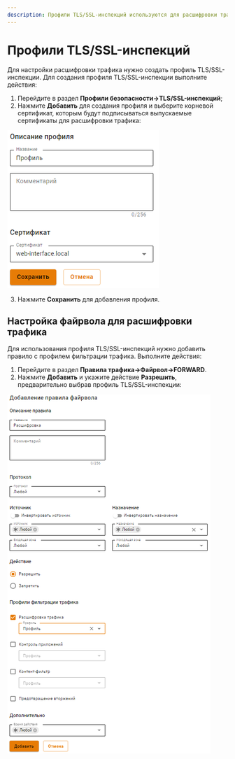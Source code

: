 ```yaml
---
description: Профили TLS/SSL-инспекций используются для расшифровки трафика и его передачи на проверку модулям контент-фильтра, контроля приложений, предотвращения вторжений.
---
```


# Профили TLS/SSL-инспекций

Для настройки расшифровки трафика нужно создать профиль TLS/SSL-инспекции.
Для создания профиля TLS/SSL-инспекции выполните действия:

1. Перейдите в раздел **Профили безопасности->TLS/SSL-инспекций**;
2. Нажмите **Добавить** для создания профиля и выберите корневой сертификат, которым будут подписываться выпускаемые сертификаты для расшифровки трафика:

![](../../.gitbook/assets/tls-ssl-inspection1.png)

3. Нажмите **Сохранить** для добавления профиля.

## Настройка файрвола для расшифровки трафика

Для использования профиля TLS/SSL-инспекций нужно добавить правило с профилем фильтрации трафика. Выполните действия:

1. Перейдите в раздел **Правила трафика->Файрвол->FORWARD**.
2. Нажмите **Добавить** и укажите действие **Разрешить**, предварительно выбрав профиль TLS/SSL-инспекции:

![](../../.gitbook/assets/tls-ssl-inspection2.png)

